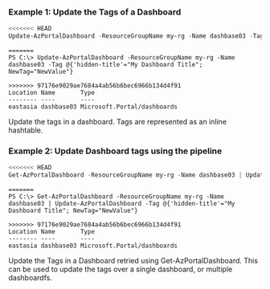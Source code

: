 ### Example 1: Update the Tags of a Dashboard
```powershell
<<<<<<< HEAD
Update-AzPortalDashboard -ResourceGroupName my-rg -Name dashbase03 -Tag @{'hidden-title'="My Dashboard Title"; NewTag="NewValue"}
```

```output
=======
PS C:\> Update-AzPortalDashboard -ResourceGroupName my-rg -Name dashbase03 -Tag @{'hidden-title'="My Dashboard Title"; NewTag="NewValue"}

>>>>>>> 97176e9029ae7684a4ab56b6bec6966b134d4f91
Location Name       Type
-------- ----       ----
eastasia dashbase03 Microsoft.Portal/dashboards
```

Update the tags in a dashboard.  Tags are represented as an inline hashtable.

### Example 2: Update Dashboard tags using the pipeline
```powershell
<<<<<<< HEAD
Get-AzPortalDashboard -ResourceGroupName my-rg -Name dashbase03 | Update-AzPortalDashboard -Tag @{'hidden-title'="My Dashboard Title"; NewTag="NewValue"}
```

```output
=======
PS C:\> Get-AzPortalDashboard -ResourceGroupName my-rg -Name dashbase03 | Update-AzPortalDashboard -Tag @{'hidden-title'="My Dashboard Title"; NewTag="NewValue"}

>>>>>>> 97176e9029ae7684a4ab56b6bec6966b134d4f91
Location Name       Type
-------- ----       ----
eastasia dashbase03 Microsoft.Portal/dashboards
```

Update the Tags in a Dashboard retried using Get-AzPortalDashboard.  This can be used to update the tags over a single dashboard, or multiple dashboardfs.

